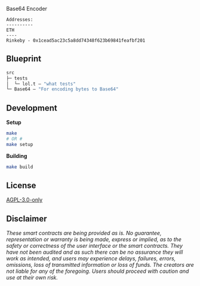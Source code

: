 Base64 Encoder

```
Addresses: 
----------
ETH 
----
Rinkeby - 0x1cead5ac23c5a8dd74348f623b69841feafbf201

```

## Blueprint

```ml
src
├─ tests
│  └─ lol.t — "what tests"
└─ Base64 — "For encoding bytes to Base64"
```

## Development


**Setup**
```bash
make
# OR #
make setup
```

**Building**
```bash
make build
```

## License

[AGPL-3.0-only](https://github.com/abigger87/femplate/blob/master/LICENSE)

## Disclaimer

_These smart contracts are being provided as is. No guarantee, representation or warranty is being made, express or implied, as to the safety or correctness of the user interface or the smart contracts. They have not been audited and as such there can be no assurance they will work as intended, and users may experience delays, failures, errors, omissions, loss of transmitted information or loss of funds. The creators are not liable for any of the foregoing. Users should proceed with caution and use at their own risk._
